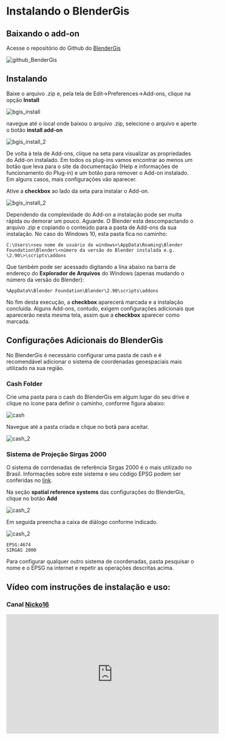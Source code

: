 # Instalando o BlenderGis

## Baixando o add-on

Acesse o repositório do Github do [BlenderGis](https://github.com/domlysz/BlenderGIS)

![github_BenderGis](../figs/imgBlender/BlenderGisGitHub.jpg)


## Instalando

Baixe o arquivo .zip e, pela tela de Edit->Preferences->Add-ons, clique na opção **Install**

![bgis_install](../figs/imgBlender/INSTALL_ADDONS.JPG)

navegue até o local onde baixou o arquivo .zip, selecione o arquivo e aperte o botão **install add-on**

![bgis_install_2](../figs/imgBlender/INSTALL_ADDONS_2.JPG)

De volta à tela de Add-ons, clique na seta para visualizar as propriedades do Add-on instalado. Em todos os plug-ins vamos encontrar ao menos um botão que leva para o site da documentação (Help e informações de funcionamento do Plug-in) e um botão para remover o Add-on instalado. Em alguns casos, mais configurações vão aparecer.

Ative a **checkbox** ao lado da seta para instalar o Add-on. 

![bgis_install_2](../figs/imgBlender/INSTALL_ADDONS_3.JPG)


Dependendo da complexidade do Add-on a instalação pode ser muita rápida ou demorar um pouco. Aguarde. O Blender esta descompactando o arquivo .zip e copiando o conteúdo para a pasta de Add-ons da sua instalação. No caso do Windows 10, esta pasta fica no caminho:

```
C:\Users\<seu nome de usuário do windows>\AppData\Roaming\Blender Foundation\Blender\<número da versão do Blender instalada e.g. \2.90\>\scripts\addons
```

Que também pode ser acessado digitando a lina abaixo na barra de endereço do **Explorador de Arquivos** do Windows (apenas mudando o número da versão do Blender):

```
%AppData%\Blender Foundation\Blender\2.90\scripts\addons
```

No fim desta execução, a **checkbox** aparecerá marcada e a instalação concluída. Alguns Add-ons, contudo, exigem configurações adicionais que aparecerão nesta mesma tela, assim que a **checkbox** aparecer como marcada.

## Configurações Adicionais do BlenderGis

No BlenderGis é necessário configurar uma pasta de cash e é recomendável adicionar o sistema de coordenadas geoespaciais mais utilizado na sua região.

### Cash Folder

Crie uma pasta para o cash do BlenderGis em algum lugar do seu drive e clique no ícone para definir o caminho, conforme figura abaixo:

![cash](../figs/imgBlender/BlenderGisCashFolder.jpg)

Navegue até a pasta criada e clique no botã para aceitar.

![cash_2](../figs/imgBlender/BlenderGisCashFolder_2.jpg)


### Sistema de Projeção Sirgas 2000

O sistema de corrdenadas de referência Sirgas 2000 é o mais utilizado no Brasil. Informações sobre este sistema e seu código EPSG podem ser conferidas no [link](https://epsg.io/4674).

Na seção **spatial reference systems** das configurações do BlenderGis, clique no botão **Add**

![cash_2](../figs/imgBlender/BlenderGisCRS.jpg)

Em seguida preencha a caixa de diálogo conforme indicado. 

![cash_2](../figs/imgBlender/BlenderGisCRS_2.jpg)

```
EPSG:4674
SIRGAS 2000
```

Para configurar qualquer outro sistema de coordenadas, pasta pesquisar o nome e o EPSG na internet e repetir as operações descritas acima.

## Vídeo com instruções de instalação e uso:

### Canal [Nicko16](https://www.youtube.com/channel/UCIldsycnma5sHR1VRP38vhg)

<iframe width="560" height="315" src="https://www.youtube.com/embed/YNtKnmRXVlo" frameborder="0" allow="accelerometer; autoplay; clipboard-write; encrypted-media; gyroscope; picture-in-picture" allowfullscreen></iframe>